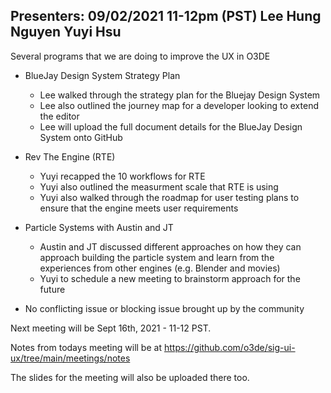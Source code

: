 Presenters: 09/02/2021 11-12pm (PST) 
Lee Hung Nguyen
Yuyi Hsu
----------

Several programs that we are doing to improve the UX in O3DE

   * BlueJay Design System Strategy Plan
       - Lee walked through the strategy plan for the Bluejay Design System
       - Lee also outlined the journey map for a developer looking to extend the editor
       - Lee will upload the full document details for the BlueJay Design System onto GitHub
        
  * Rev The Engine (RTE)
       - Yuyi recapped the 10 workflows for RTE
       - Yuyi also outlined the measurment scale that RTE is using
       - Yuyi also walked through the roadmap for user testing plans to ensure that the engine meets user requirements

  * Particle Systems with Austin and JT
       - Austin and JT discussed different approaches on how they can approach building the particle system and learn from the experiences from other engines (e.g. Blender and movies)
       - Yuyi to schedule a new meeting to brainstorm approach for the future

* No conflicting issue or blocking issue brought up by the community

Next meeting will be Sept 16th, 2021 - 11-12 PST.

Notes from todays meeting will be at https://github.com/o3de/sig-ui-ux/tree/main/meetings/notes

The slides for the meeting will also be uploaded there too.
